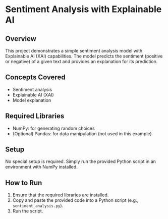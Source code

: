 # Sentiment Analysis with Explainable AI

## Overview
This project demonstrates a simple sentiment analysis model with Explainable AI (XAI) capabilities. The model predicts the sentiment (positive or negative) of a given text and provides an explanation for its prediction.

## Concepts Covered
- Sentiment analysis
- Explainable AI (XAI)
- Model explanation

## Required Libraries
- NumPy: for generating random choices
- (Optional) Pandas: for data manipulation (not used in this example)

## Setup
No special setup is required. Simply run the provided Python script in an environment with NumPy installed.

## How to Run
1. Ensure that the required libraries are installed.
2. Copy and paste the provided code into a Python script (e.g., `sentiment_analysis.py`).
3. Run the script.

